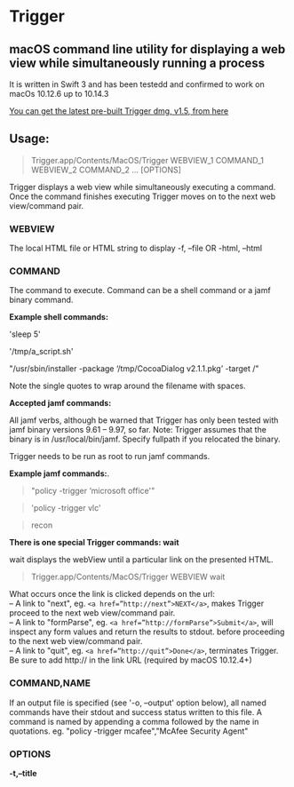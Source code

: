 # Trigger
## macOS command line utility for displaying a web view while simultaneously running a process
It is written in Swift 3 and has been testedd and confirmed to work on macOs 10.12.6 up to 10.14.3

[You can get the latest pre-built Trigger dmg, v1.5, from here](https://taniacomputer.s3.amazonaws.com/Trigger+v1.5.dmg) 

## Usage:

>Trigger.app/Contents/MacOS/Trigger WEBVIEW_1 COMMAND_1 WEBVIEW_2 COMMAND_2 … [OPTIONS]

Trigger displays a web view while simultaneously executing a command. Once the command finishes executing Trigger moves on to the next web view/command pair.

### WEBVIEW
The local HTML file or HTML string to display
-f, –file <path to file>
OR
-html, –html <HTML string>

### COMMAND
The command to execute. Command can be a shell command or a jamf binary command.

**Example shell commands:** 

'sleep 5'

'/tmp/a_script.sh'

"/usr/sbin/installer -package ‘/tmp/CocoaDialog v2.1.1.pkg’ -target /"

Note the single quotes to wrap around the filename with spaces.

**Accepted jamf commands:** 

All jamf verbs, although be warned that Trigger has only been tested with jamf binary versions 9.61 – 9.97, so far.
Note: Trigger assumes that the binary is in /usr/local/bin/jamf. Specify fullpath if you relocated the binary.

Trigger needs to be run as root to run jamf commands.

**Example jamf commands:**. 
>"policy -trigger ‘microsoft office'"  

>'policy -trigger vlc'

>recon

**There is one special Trigger commands: wait** 

wait displays the webView until a particular link on the presented HTML.

>Trigger.app/Contents/MacOS/Trigger WEBVIEW wait 

What occurs once the link is clicked depends on the url:  
– A link to "next", eg. `<a href=”http://next”>NEXT</a>`, makes Trigger proceed to the next web view/command pair.  
– A link to "formParse", eg. `<a href=”http://formParse”>Submit</a>`, will inspect any form values and return the results to stdout. before proceeding to the next web view/command pair.  
– A link to "quit", eg. `<a href=”http://quit”>Done</a>`, terminates Trigger.  
Be sure to add http:// in the link URL (required by macOS 10.12.4+)

### COMMAND,NAME
If an output file is specified (see '-o, –output' option below), all named commands have their stdout and success status written to this file.
A command is named by appending a comma followed by the name in quotations.
eg. "policy -trigger mcafee","McAfee Security Agent"

### OPTIONS
**-t,–title <title>**
Title of the Trigger window.
By default there is no title.

**-h, –height <window height>**
Height, in pixels, of content window.
Default height is 320px.

**-w, –width <window width>**
Width, in pixels, of content window.
Must be within the minimum and maximum width of the content window.
Default width is 360px.

**–noTitleBar, –notitlebar**
Hides the titlebar.

**–fullscreen**
Puts the Trigger webView in fullscreen mode, and disables process switching, the dock, the apple menu, the menubar, and although the expose funtion key still works the user will be unable to switch to another application. Shift-command-Q for logout will work.
There is no title bar when in fullscreen mode.

**–blurry**
Applies a blurry overlay to the screen, behind the webView. 
Cannot be used in conjunction with –fullscreen.

**-o, –output <output file fullpath>**
Creates an output html file. All named commands have their results written to it.
  
### EXAMPLES
>/usr/local/Trigger.app/Contents/MacOS/Trigger --file /tmp/power_prompt.html wait --width 800 --height 600

>/usr/local/Trigger.app/Contents/MacOS/Trigger --file /tmp/progress_wheel.html 'sleep 5'

>/usr/local/Trigger.app/Contents/MacOS/Trigger --file /tmp/installing_word.html "jamf policy -trigger 'word 2019'" --width 800 --height 600 --blurry

>/usr/local/Trigger.app/Contents/MacOS/Trigger --file /tmp/installing_word.html "/usr/sbin/installer -package '/tmp/CocoaDialog v2.1.1.pkg' -target /" --fullscreen
